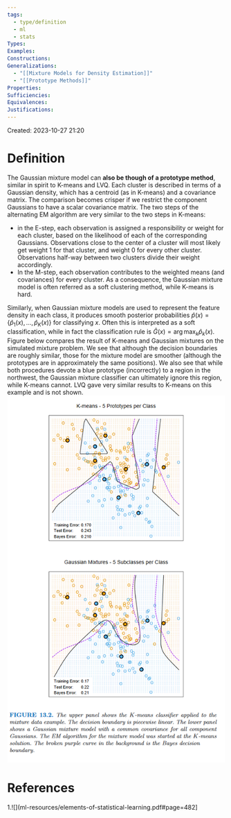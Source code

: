 ```yaml
---
tags:
  - type/definition
  - ml
  - stats
Types: 
Examples: 
Constructions: 
Generalizations:
  - "[[Mixture Models for Density Estimation]]"
  - "[[Prototype Methods]]"
Properties: 
Sufficiencies: 
Equivalences: 
Justifications:
---
```

Created: 2023-10-27 21:20
# Definition

The Gaussian mixture model can **also be though of a prototype method**, similar in spirit to K-means and LVQ. Each cluster is described in terms of a Gaussian density, which has a centroid (as in K-means) and a covariance matrix. The comparison becomes crisper if we restrict the component Gaussians to have a scalar covariance matrix. The two steps of the alternating EM algorithm are very similar to the two steps in K-means:
- in the E-step, each observation is assigned a responsibility or weight for each cluster, based on the likelihood of each of the corresponding Gaussians. Observations close to the center of a cluster will most likely get weight $1$ for that cluster, and weight $0$ for every other cluster. Observations half-way between two clusters divide their weight accordingly.
- In the M-step, each observation contributes to the weighted means (and covariances) for every cluster.
As a consequence, the Gaussian mixture model is often referred as a soft clustering method, while K-means is hard.

Similarly, when Gaussian mixture models are used to represent the feature density in each class, it produces smooth posterior probabilities $\hat p(x) = \{\hat p_1(x), \dots, \hat p_K(x)\}$ for classifying $x$. Often this is interpreted as a soft classification, while in fact the classification rule is $\hat G(x) = \arg \max_k \hat p_k(x)$. Figure below compares the result of K-means and Gaussian mixtures on the simulated mixture problem. We see that although the decision boundaries are roughly similar, those for the mixture model are smoother (although the prototypes are in approximately the same positions). We also see that while both procedures devote a blue prototype (incorrectly) to a region in the northwest, the Gaussian mixture classifier can ultimately ignore this region, while K-means cannot. LVQ gave very similar results to K-means on this example and is not shown.
![](/img/esl-figure-13.2.png)


# References
1.![](ml-resources/elements-of-statistical-learning.pdf#page=482]